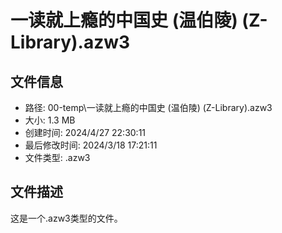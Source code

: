 ﻿# 一读就上瘾的中国史 (温伯陵) (Z-Library).azw3

## 文件信息
- 路径: 00-temp\一读就上瘾的中国史 (温伯陵) (Z-Library).azw3
- 大小: 1.3 MB
- 创建时间: 2024/4/27 22:30:11
- 最后修改时间: 2024/3/18 17:21:11
- 文件类型: .azw3

## 文件描述
这是一个.azw3类型的文件。

